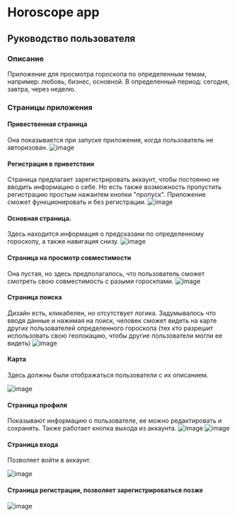 # Horoscope app
## Руководство пользователя
### Описание
Приложение для просмотра гороскопа по определенным темам, например: любовь, бизнес, основной. В определенный период: сегодня, завтра, через неделю.
### Страницы приложения
#### Привественная страница
Она показывается при запуске приложения, когда пользователь не авторизован.
![image](https://github.com/tim8842/androidStudyingProject/assets/79981959/4c13f713-9e6c-46dc-9c2c-5859053bcbf0)

#### Регистрация в приветствии
Страница предлагает зарегистрировать аккаунт, чтобы постоянно не вводить информацию о себе. Но есть также возможность пропустить регистрацию простым нажаитем кнопки "пропуск".
Приложение сможет функционировать и без регистрации.
![image](https://github.com/tim8842/androidStudyingProject/assets/79981959/4256f559-3ac0-40d4-8ca6-63c9960f1bf4)

#### Основная страница.
Здесь находится информация о предсказани по определенному гороскопу, а также навигация снизу.
![image](https://github.com/tim8842/androidStudyingProject/assets/79981959/bea331ce-33b2-4bc1-814b-90ff87abbfee)

#### Страница на просмотр совместимости
Она пустая, но здесь предполагалось, что пользователь сможет смотреть свою совместимость с разыми гороскпами.
![image](https://github.com/tim8842/androidStudyingProject/assets/79981959/e8691e6a-89e7-4f56-96ad-c916022790ad)

#### Страница поиска
Дизайн есть, кликабелен, но отсутствует логика. Задумывалось что вводя данные и нажимая на поиск, человек сможет видеть на карте других пользователей определенного гороскопа (тех кто разрешит использовать свою геолокацию, чтобы другие пользователи могли ее видеть)
![image](https://github.com/tim8842/androidStudyingProject/assets/79981959/5ff13836-866f-45b9-b9a3-92f73d5142b8)

#### Карта
Здесь должны были отображаться пользователи с их описанием.

![image](https://github.com/tim8842/androidStudyingProject/assets/79981959/b06bee04-993d-4c3d-8cba-788b25f2d099)

#### Страница профиля
Показывают информацию о пользователе, ее можно редактировать и сохранять. Также работает кнопка выхода из аккаунта.
![image](https://github.com/tim8842/androidStudyingProject/assets/79981959/3f9c21bf-4591-48b5-8f35-6e430a2038d1)
![image](https://github.com/tim8842/androidStudyingProject/assets/79981959/64a71a4c-e7c7-44fb-a636-bec01086dbc4)

#### Страница входа
Позволяет войти в аккаунт.

![image](https://github.com/tim8842/androidStudyingProject/assets/79981959/bcd44349-b35f-47be-8d09-11ffc31af631)

#### Страница регистрации, позволяет зарегистрироваться позже
![image](https://github.com/tim8842/androidStudyingProject/assets/79981959/14469bfa-3f08-4e2c-8803-63fc26402fad)
